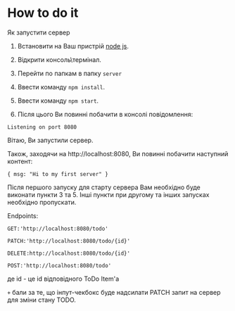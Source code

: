 <h1>How to do it</h1>
Як запустити сервер

1. Встановити на Ваш пристрій [node js](https://nodejs.org/uk/download/).

2. Відкрити консоль\термінал.

3. Перейти по папкам в папку `server`

4. Ввести команду `npm install`.

5. Ввести команду `npm start`.

6. Після цього Ви повинні побачити в консолі повідомлення:

```
Listening on port 8080
```

Вітаю, Ви запустили сервер.

Також, заходячи на http://localhost:8080, Ви повинні побачити наступний контент:

```
{ msg: "Hi to my first server" }
```

Після першого запуску для старту сервера Вам необхідно буде виконати пункти 3 та 5. Інші пункти при другому та інших запусках необхідно пропускати.

Endpoints:
```
GET:'http://localhost:8080/todo'
```
```
PATCH:'http://localhost:8080/todo/{id}'
```
```
DELETE:http://localhost:8080/todo/{id}'
```
```
POST:'http://localhost:8080/todo'
```
де id - це id відповідного ToDo Item'a

`+`  бали за те, що інпут-чекбокс буде надсилати PATCH запит на сервер для зміни стану TODO.
